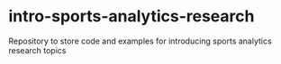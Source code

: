 # intro-sports-analytics-research
Repository to store code and examples for introducing sports analytics research topics
